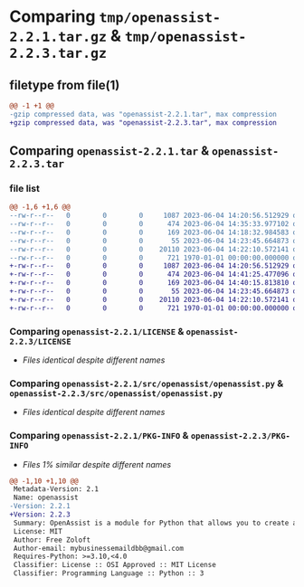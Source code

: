 # Comparing `tmp/openassist-2.2.1.tar.gz` & `tmp/openassist-2.2.3.tar.gz`

## filetype from file(1)

```diff
@@ -1 +1 @@
-gzip compressed data, was "openassist-2.2.1.tar", max compression
+gzip compressed data, was "openassist-2.2.3.tar", max compression
```

## Comparing `openassist-2.2.1.tar` & `openassist-2.2.3.tar`

### file list

```diff
@@ -1,6 +1,6 @@
--rw-r--r--   0        0        0     1087 2023-06-04 14:20:56.512929 openassist-2.2.1/LICENSE
--rw-r--r--   0        0        0      474 2023-06-04 14:35:33.977102 openassist-2.2.1/pyproject.toml
--rw-r--r--   0        0        0      169 2023-06-04 14:18:32.984583 openassist-2.2.1/README.md
--rw-r--r--   0        0        0       55 2023-06-04 14:23:45.664873 openassist-2.2.1/src/openassist/__init__.py
--rw-r--r--   0        0        0    20110 2023-06-04 14:22:10.572141 openassist-2.2.1/src/openassist/openassist.py
--rw-r--r--   0        0        0      721 1970-01-01 00:00:00.000000 openassist-2.2.1/PKG-INFO
+-rw-r--r--   0        0        0     1087 2023-06-04 14:20:56.512929 openassist-2.2.3/LICENSE
+-rw-r--r--   0        0        0      474 2023-06-04 14:41:25.477096 openassist-2.2.3/pyproject.toml
+-rw-r--r--   0        0        0      169 2023-06-04 14:40:15.813810 openassist-2.2.3/README.md
+-rw-r--r--   0        0        0       55 2023-06-04 14:23:45.664873 openassist-2.2.3/src/openassist/__init__.py
+-rw-r--r--   0        0        0    20110 2023-06-04 14:22:10.572141 openassist-2.2.3/src/openassist/openassist.py
+-rw-r--r--   0        0        0      721 1970-01-01 00:00:00.000000 openassist-2.2.3/PKG-INFO
```

### Comparing `openassist-2.2.1/LICENSE` & `openassist-2.2.3/LICENSE`

 * *Files identical despite different names*

### Comparing `openassist-2.2.1/src/openassist/openassist.py` & `openassist-2.2.3/src/openassist/openassist.py`

 * *Files identical despite different names*

### Comparing `openassist-2.2.1/PKG-INFO` & `openassist-2.2.3/PKG-INFO`

 * *Files 1% similar despite different names*

```diff
@@ -1,10 +1,10 @@
 Metadata-Version: 2.1
 Name: openassist
-Version: 2.2.1
+Version: 2.2.3
 Summary: OpenAssist is a module for Python that allows you to create an AI assistant using import openai with ease.
 License: MIT
 Author: Free Zoloft
 Author-email: mybusinessemaildbb@gmail.com
 Requires-Python: >=3.10,<4.0
 Classifier: License :: OSI Approved :: MIT License
 Classifier: Programming Language :: Python :: 3
```

